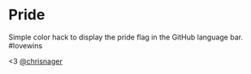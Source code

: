 # Pride

Simple color hack to display the pride flag in the GitHub language bar. #lovewins

<3 [@chrisnager](//twitter.com/chrisnager)
